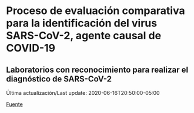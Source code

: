 # Proceso de evaluación comparativa para la identificación del virus SARS-CoV-2, agente causal de COVID-19
## Laboratorios con reconocimiento para realizar el diagnóstico de SARS-CoV-2
 
 Última actualización/Last update: 2020-06-16T20:50:00-05:00
 
 [Fuente]( https://www.gob.mx/salud/documentos/coronavirus-covid-19-240014?state=published)
